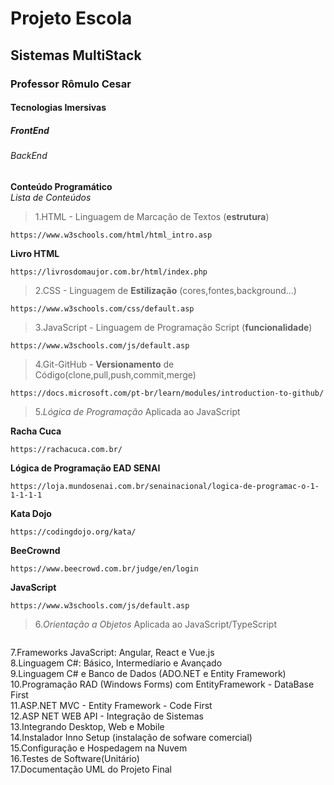 <h1> Projeto Escola </h1>
<H2> Sistemas MultiStack</h2>
<h3> Professor Rômulo Cesar</h3>
<h4> Tecnologias Imersivas</h4>
<h5> FrontEnd</h5>
<h6>BackEnd</h6>

**Conteúdo Programático**<br>
*Lista de Conteúdos*

>1.HTML - Linguagem de Marcação de Textos (**estrutura**)<br>

```
https://www.w3schools.com/html/html_intro.asp
```
**Livro HTML**
```
https://livrosdomaujor.com.br/html/index.php
```


>2.CSS -  Linguagem de **Estilização** (cores,fontes,background...)<br>

```
https://www.w3schools.com/css/default.asp
```

>3.JavaScript - Linguagem de Programação Script (**funcionalidade**)<br>

```
https://www.w3schools.com/js/default.asp
```

>4.Git-GitHub - **Versionamento** de Código(clone,pull,push,commit,merge)<br>
```
https://docs.microsoft.com/pt-br/learn/modules/introduction-to-github/
```

>5.*Lógica de Programação* Aplicada ao JavaScript<br>

**Racha Cuca**
```
https://rachacuca.com.br/
```
**Lógica de Programação EAD SENAI**

```
https://loja.mundosenai.com.br/senainacional/logica-de-programac-o-1-1-1-1-1
```

**Kata Dojo**

```
https://codingdojo.org/kata/
```

**BeeCrownd**

```
https://www.beecrowd.com.br/judge/en/login
```
**JavaScript**

```
https://www.w3schools.com/js/default.asp
```

>6.*Orientação a Objetos* Aplicada ao JavaScript/TypeScript<br>

```

```

7.Frameworks JavaScript: Angular, React e Vue.js<br>
8.Linguagem C#: Básico, Intermedíario e Avançado<br>
9.Linguagem C# e Banco de Dados (ADO.NET e Entity Framework)<br>
10.Programação RAD (Windows Forms) com EntityFramework - DataBase First<br>
11.ASP.NET MVC - Entity Framework - Code First<br>
12.ASP NET WEB API - Integração de Sistemas<br>
13.Integrando  Desktop, Web e Mobile<br>
14.Instalador Inno Setup (instalação de sofware comercial)<br>
15.Configuração e Hospedagem na Nuvem<br>
16.Testes de Software(Unitário)<br>
17.Documentação UML do Projeto Final<br>

